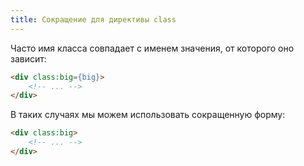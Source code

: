 ```yaml
---
title: Сокращение для директивы class
---
```


Часто имя класса совпадает с именем значения, от которого оно зависит:

```html
<div class:big={big}>
	<!-- ... -->
</div>
```

В таких случаях мы можем использовать сокращенную форму:

```html
<div class:big>
	<!-- ... -->
</div>
```